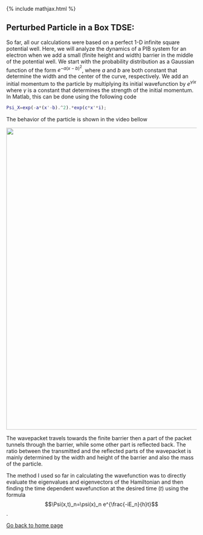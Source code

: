 {% include mathjax.html %}


## Perturbed Particle in a Box TDSE:

So far, all our calculations were based on a perfect 1-D infinite square potential well. Here, we will analyze the dynamics of a PIB system for an electron when we add a small (finite height and width) barrier in the middle of the potential well. We start with the probability distribution as a Gaussian function of the form $e^{-a(x-b)^2}$, where $a$ and $b$ are both constant that determine the width and the center of the curve, respectively. We add an initial momentum to the particle by multiplying its initial wavefunction by $e^{\gamma ix}$ where $\gamma$ is a constant that determines the strength of the initial momentum. In Matlab, this can be done using the following code


```Matlab
Psi_X=exp(-a*(x'-b).^2).*exp(c*x'*i);

```
The behavior of the particle is shown in the video bellow

<p align="center"> <img src="https://user-images.githubusercontent.com/35305574/36706076-338a610a-1b36-11e8-8ae3-6a15358414b3.gif" width="800"> </p>

The wavepacket travels towards the finite barrier then a part of the packet tunnels through the barrier, while some other part is reflected back. The ratio between the transmitted and the reflected parts of the wavepacket is mainly determined by the width and height of the barrier and also the mass of the particle.

The method I used so far in calculating the wavefunction was to directly evaluate the eigenvalues and eigenvectors of the Hamiltonian and then finding the time dependent wavefunction at the desired time ($t$) using the formula 
$$\Psi(x,t)_n=\psi(x)_n e^{\frac{-iE_n}{h}t}$$.




[Go back to home page](/README.md)
